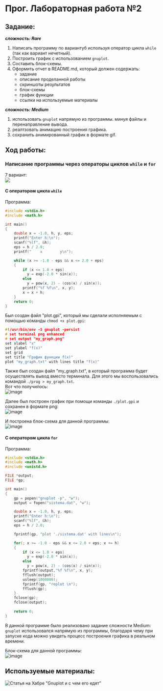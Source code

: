 # Прог. Лабораторная работа №2
## Задание:
___сложность: Rare___     
1. Написать программу по вариантуб используя оператор цикла ```while``` (так как вариант нечетный).
2. Построить график с использованием ```gnuplot```.
3. Составить блок-схемы.
4. Оформить отчет в README.md, который должен содержать:
   - задание
   - описание проделанной работы
   - скриншоты результатов
   - блок-схемы
   - график функции
   - ссылки на используемые материалы     
     
___сложность: Medium___
1. использовать ```gnuplot``` напрямую из программы. минуя файлы и перенаправление вывода.
2. реалтзовать анимацию построения графика.
3. сохранить анимированный график в формате gif.

## Ход работы:
### Написание программы через операторы циклов ```while``` и ```for```
7 вариант:   
![](https://github.com/StefaniyaP/programming/assets/144994975/ed52db9a-bb7b-43cd-83d8-c48afc965304)   
#### С оператором цикла ```while```
Программа:    
``` C
#include <stdio.h>
#include <math.h>

int main()
{
    double x = -1.0, h, y, eps;
    printf("Enter h:\n");
    scanf("%lf", &h);
    eps = h / 2.0;
    printf("    x        y\n");

    while (x >= -1.0 - eps && x <= 2.0 + eps)
    {
        if (x <= 1.0 + eps)
          y = exp(-2.0 * sin(x));
        else
          y = pow(x, 2) - (cos(x) / sin(x));
        printf("%f %f\n", x, y);
        x = x + h;
    }   
    return 0;
}
```
Был создан файл "plot.gpi", который мы сделали исполняемым с помощью команды ```chmod +x plot.gpi```:
```C
#!/usr/bin/env -S gnuplot -persist
# set terminal png enhanced
# set output "my_graph.png"
set xlabel "x" 
set ylabel "f(x)"
set grid
set title "График функции f(x)"
plot "my_graph.txt" with lines title "f(x)"
```

Также был создан файл "my_graph.txt", в который программа будет осуществлять вывод вместо терминала. Для этого мы воспользовались командой  ```./prog > my_graph.txt```.     
Вот что получилось:    
![image](https://github.com/StefaniyaP/programming/assets/144994975/9e2b73e5-ab17-46ca-b827-9444200ef5d0)    

Далее был построен график при помощи команды ```./plot.gpi``` и сохранен в формате png:    
![image](https://github.com/StefaniyaP/programming/assets/144994975/1bf705f3-7a3b-4426-b90f-a2e053a6243f)

И построена блок-схема для данной программы:   
![image](https://github.com/StefaniyaP/programming/assets/144994975/2d697a3b-090b-4055-aae6-54f6faf43f59)   

#### С оператором цикла ```for```
Программа: 
```C
#include <stdio.h>
#include <math.h>
#include <unistd.h>

FILE *output;
FILE *gp;

int main()
{
    gp = popen("gnuplot -p", "w");
    output = fopen("sistema.dat", "w");

    double x = -1.0, h, y, eps;
    printf("Enter h:\n");
    scanf("%lf", &h);
    eps = h / 2.0;

    fprintf(gp, "plot './sistema.dat' with lines\n");

    for(; x >= -1.0 - eps && x <= 2.0 + eps; x += h)
    {
        if (x <= 1.0 + eps)
          y = exp(-2.0 * sin(x));
        else
          y = pow(x, 2) - (cos(x) / sin(x));
        fprintf(output,"%f %f\n", x, y);
        fflush(output); 
        usleep(1000000);
        fprintf(gp, "replot \n");
        fflush(gp);
    }
    fclose(gp);
    fclose(output);
  
    return 0;
}
```    
В данной программе было реализовано задание сложности Medium: ```gnuplot``` использовался напрямую из программы, благодаря чему при запуске кода можно увидеть процесс построения графика в реальном времени. 
     
Блок-схема для данной программы:     
![image](https://github.com/StefaniyaP/programming/assets/144994975/43e8e10f-8e96-41f4-9b8a-c0a13ee925ba)

## Используемые материалы:   
![Статья на Хабре "Gnuplot и с чем его едят"](https://habr.com/ru/companies/ruvds/articles/517450/)



